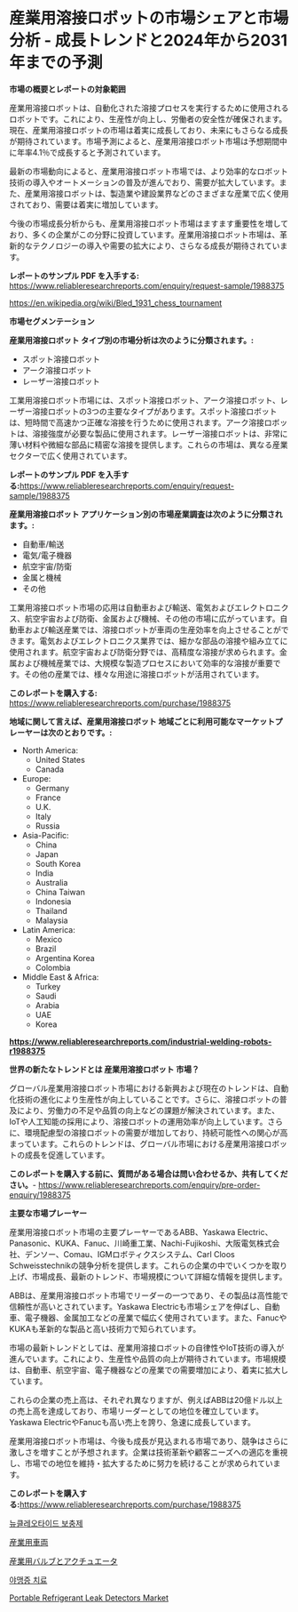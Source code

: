 <p><h1>産業用溶接ロボットの市場シェアと市場分析 - 成長トレンドと2024年から2031年までの予測</h1></p><p><strong>市場の概要とレポートの対象範囲</strong></p>
<p><p>産業用溶接ロボットは、自動化された溶接プロセスを実行するために使用されるロボットです。これにより、生産性が向上し、労働者の安全性が確保されます。現在、産業用溶接ロボットの市場は着実に成長しており、未来にもさらなる成長が期待されています。市場予測によると、産業用溶接ロボット市場は予想期間中に年率4.1％で成長すると予測されています。</p><p>最新の市場動向によると、産業用溶接ロボット市場では、より効率的なロボット技術の導入やオートメーションの普及が進んでおり、需要が拡大しています。また、産業用溶接ロボットは、製造業や建設業界などのさまざまな産業で広く使用されており、需要は着実に増加しています。</p><p>今後の市場成長分析からも、産業用溶接ロボット市場はますます重要性を増しており、多くの企業がこの分野に投資しています。産業用溶接ロボット市場は、革新的なテクノロジーの導入や需要の拡大により、さらなる成長が期待されています。</p></p>
<p><strong>レポートのサンプル PDF を入手する:</strong> <a href="https://www.reliableresearchreports.com/enquiry/request-sample/1988375">https://www.reliableresearchreports.com/enquiry/request-sample/1988375</a></p>
<p><a href="https://en.wikipedia.org/wiki/Bled_1931_chess_tournament">https://en.wikipedia.org/wiki/Bled_1931_chess_tournament</a></p>
<p><strong>市場セグメンテーション</strong></p>
<p><strong>産業用溶接ロボット タイプ別の市場分析は次のように分類されます。:</strong></p>
<p><ul><li>スポット溶接ロボット</li><li>アーク溶接ロボット</li><li>レーザー溶接ロボット</li></ul></p>
<p><p>工業用溶接ロボット市場には、スポット溶接ロボット、アーク溶接ロボット、レーザー溶接ロボットの3つの主要なタイプがあります。スポット溶接ロボットは、短時間で高速かつ正確な溶接を行うために使用されます。アーク溶接ロボットは、溶接強度が必要な製品に使用されます。レーザー溶接ロボットは、非常に薄い材料や微細な部品に精密な溶接を提供します。これらの市場は、異なる産業セクターで広く使用されています。</p></p>
<p><strong>レポートのサンプル PDF を入手する:</strong><a href="https://www.reliableresearchreports.com/enquiry/request-sample/1988375">https://www.reliableresearchreports.com/enquiry/request-sample/1988375</a></p>
<p><strong> 産業用溶接ロボット アプリケーション別の市場産業調査は次のように分類されます。:</strong></p>
<p><ul><li>自動車/輸送</li><li>電気/電子機器</li><li>航空宇宙/防衛</li><li>金属と機械</li><li>その他</li></ul></p>
<p><p>工業用溶接ロボット市場の応用は自動車および輸送、電気およびエレクトロニクス、航空宇宙および防衛、金属および機械、その他の市場に広がっています。自動車および輸送産業では、溶接ロボットが車両の生産効率を向上させることができます。電気およびエレクトロニクス業界では、細かな部品の溶接や組み立てに使用されます。航空宇宙および防衛分野では、高精度な溶接が求められます。金属および機械産業では、大規模な製造プロセスにおいて効率的な溶接が重要です。その他の産業では、様々な用途に溶接ロボットが活用されています。</p></p>
<p><strong>このレポートを購入する:</strong> <a href="https://www.reliableresearchreports.com/purchase/1988375">https://www.reliableresearchreports.com/purchase/1988375</a></p>
<p><strong>地域に関して言えば、産業用溶接ロボット 地域ごとに利用可能なマーケットプレーヤーは次のとおりです。:</strong></p>
<p><ul>
    <li>
        North America:
        <ul>
            <li>United States</li>
            <li>Canada</li>
        </ul>
    </li>
    <li>
        Europe:
        <ul>
            <li>Germany</li>
            <li>France</li>
            <li>U.K.</li>
            <li>Italy</li>
            <li>Russia</li>
        </ul>
    </li>
    <li>
        Asia-Pacific:
        <ul>
            <li>China</li>
            <li>Japan</li>
            <li>South Korea</li>
            <li>India</li>
            <li>Australia</li>
            <li>China Taiwan</li>
            <li>Indonesia</li>
            <li>Thailand</li>
            <li>Malaysia</li>
        </ul>
    </li>
    <li>
        Latin America:
        <ul>
            <li>Mexico</li>
            <li>Brazil</li>
            <li>Argentina Korea</li>
            <li>Colombia</li>
        </ul>
    </li>
    <li>
        Middle East & Africa:
        <ul>
            <li>Turkey</li>
            <li>Saudi</li>
            <li>Arabia</li>
            <li>UAE</li>
            <li>Korea</li>
        </ul>
    </li>
    </ul></p>
<p><strong><a href="https://www.reliableresearchreports.com/industrial-welding-robots-r1988375">https://www.reliableresearchreports.com/industrial-welding-robots-r1988375</a></strong></p>
<p><strong>世界の新たなトレンドとは 産業用溶接ロボット 市場？</strong></p>
<p><p>グローバル産業用溶接ロボット市場における新興および現在のトレンドは、自動化技術の進化により生産性が向上していることです。さらに、溶接ロボットの普及により、労働力の不足や品質の向上などの課題が解決されています。また、IoTや人工知能の採用により、溶接ロボットの運用効率が向上しています。さらに、環境配慮型の溶接ロボットの需要が増加しており、持続可能性への関心が高まっています。これらのトレンドは、グローバル市場における産業用溶接ロボットの成長を促進しています。</p></p>
<p><strong>このレポートを購入する前に、質問がある場合は問い合わせるか、共有してください。</strong>- <a href="https://www.reliableresearchreports.com/enquiry/pre-order-enquiry/1988375">https://www.reliableresearchreports.com/enquiry/pre-order-enquiry/1988375</a></p>
<p><strong>主要な市場プレーヤー</strong></p>
<p><p>産業用溶接ロボット市場の主要プレーヤーであるABB、Yaskawa Electric、Panasonic、KUKA、Fanuc、川崎重工業、Nachi-Fujikoshi、大阪電気株式会社、デンソー、Comau、IGMロボティクスシステム、Carl Cloos Schweisstechnikの競争分析を提供します。これらの企業の中でいくつかを取り上げ、市場成長、最新のトレンド、市場規模について詳細な情報を提供します。</p><p>ABBは、産業用溶接ロボット市場でリーダーの一つであり、その製品は高性能で信頼性が高いとされています。Yaskawa Electricも市場シェアを伸ばし、自動車、電子機器、金属加工などの産業で幅広く使用されています。また、FanucやKUKAも革新的な製品と高い技術力で知られています。</p><p>市場の最新トレンドとしては、産業用溶接ロボットの自律性やIoT技術の導入が進んでいます。これにより、生産性や品質の向上が期待されています。市場規模は、自動車、航空宇宙、電子機器などの産業での需要増加により、着実に拡大しています。</p><p>これらの企業の売上高は、それぞれ異なりますが、例えばABBは20億ドル以上の売上高を達成しており、市場リーダーとしての地位を確立しています。Yaskawa ElectricやFanucも高い売上を誇り、急速に成長しています。</p><p>産業用溶接ロボット市場は、今後も成長が見込まれる市場であり、競争はさらに激しさを増すことが予想されます。企業は技術革新や顧客ニーズへの適応を重視し、市場での地位を維持・拡大するために努力を続けることが求められています。</p></p>
<p><strong>このレポートを購入する:</strong><a href="https://www.reliableresearchreports.com/purchase/1988375">https://www.reliableresearchreports.com/purchase/1988375</a></p>
<p><p><a href="https://github.com/KellyLyncyh543964/Market-Research-Report-List-3/blob/main/628543865320.md">뉴클레오타이드 보충제</a></p><p><a href="https://github.com/roulaayoub-saad/Market-Research-Report-List-3/blob/main/169269851148.md">産業用車両</a></p><p><a href="https://github.com/zjkmgcs938405/Market-Research-Report-List-3/blob/main/220947551147.md">産業用バルブとアクチュエータ</a></p><p><a href="https://github.com/rcabello548/Market-Research-Report-List-3/blob/main/546400165321.md">야맹증 치료</a></p><p><a href="https://issuu.com/reportprime-2/docs/portable-refrigerant-leak-detectors-market-size-20">Portable Refrigerant Leak Detectors Market</a></p></p>
